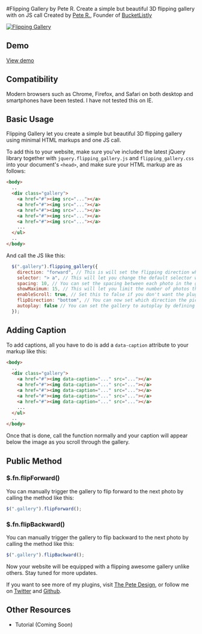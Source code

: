 #Flipping Gallery by Pete R.
Create a simple but beautiful 3D flipping gallery with on JS call
Created by [Pete R.](http://www.thepetedesign.com), Founder of [BucketListly](http://www.bucketlistly.com)

[![Flipping Gallery](http://www.thepetedesign.com/images/flipping_gallery_image.png "Flipping Gallery")](http://www.thepetedesign.com/demos/flipping_gallery_demo.html)

## Demo
[View demo](http://www.thepetedesign.com/demos/flipping_gallery_demo.html)

## Compatibility
Modern browsers such as Chrome, Firefox, and Safari on both desktop and smartphones have been tested. I have not tested this on IE.

## Basic Usage

Flipping Gallery let you create a simple but beautiful 3D flipping gallery using minimal HTML markups and one JS call.

To add this to your website, make sure you've included the latest jQuery library together with `jquery.flipping_gallery.js` and `flipping_gallery.css` into your document's `<head>`, and make sure your HTML markup are as follows:
````html  
<body>
  ..
  <div class="gallery">
    <a href="#"><img src="..."></a>
    <a href="#"><img src="..."></a>
    <a href="#"><img src="..."></a>
    <a href="#"><img src="..."></a>
    <a href="#"><img src="..."></a>
    ...
  </ul>
  ..
</body>
````

And call the JS like this:

````javascript
  $(".gallery").flipping_gallery({
    direction: "forward", // This is will set the flipping direction when the gallery is clicked. Options available are "forward", or "backward". The default value is forward.
    selector: "> a", // This will let you change the default selector which by default, will look for <a> tag and generate the gallery from it. This option accepts normal CSS selectors.
    spacing: 10, // You can set the spacing between each photo in the gallery here. The number represents the pixels between each photos. The default value is 10.
    showMaximum: 15, // This will let you limit the number of photos that will be in the viewport. In case you have a gazillion photos, this is perfect to hide all those photos and limit only a few in the viewport.
    enableScroll: true, // Set this to false if you don't want the plugin to override your scrolling behavior. The default value is true.
    flipDirection: "bottom", // You can now set which direction the picture will flip to. Available options are "left", "right", "top", and "bottom". The default value is bottom.
    autoplay: false // You can set the gallery to autoplay by defining the interval here. This option accepts value in milliseconds. The default value is false.
  });
````

## Adding Caption

To add captions, all you have to do is add a `data-caption` attribute to your markup like this:

````html  
<body>
  ..
  <div class="gallery">
    <a href="#"><img data-caption="..." src="..."></a>
    <a href="#"><img data-caption="..." src="..."></a>
    <a href="#"><img data-caption="..." src="..."></a>
    <a href="#"><img data-caption="..." src="..."></a>
    <a href="#"><img data-caption="..." src="..."></a>
    ...
  </ul>
  ..
</body>
````

Once that is done, call the function normally and your caption will appear below the image as you scroll through the gallery.


## Public Method

### $.fn.flipForward()

You can manually trigger the gallery to flip forward to the next photo by calling the method like this:

````javascript
$(".gallery").flipForward();
````

### $.fn.flipBackward()

You can manually trigger the gallery to flip backward to the next photo by calling the method like this:

````javascript
$(".gallery").flipBackward();
````
Now your website will be equipped with a flipping awesome gallery unlike others. Stay tuned for more updates.

If you want to see more of my plugins, visit [The Pete Design](http://www.thepetedesign.com/#design), or follow me on [Twitter](http://www.twitter.com/peachananr) and [Github](http://www.github.com/peachananr).

## Other Resources
- Tutorial (Coming Soon)
